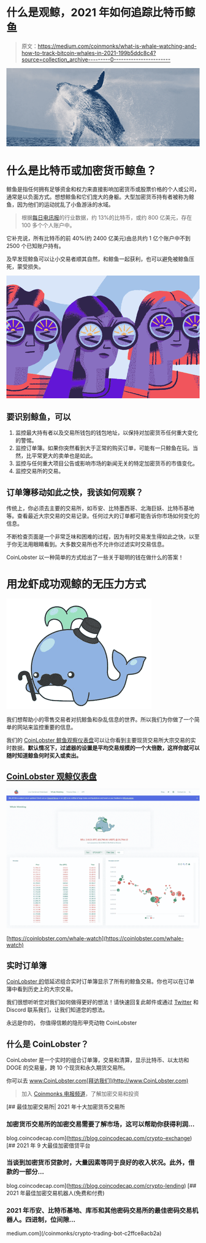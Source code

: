 # 什么是观鲸，2021 年如何追踪比特币鲸鱼

> 原文：<https://medium.com/coinmonks/what-is-whale-watching-and-how-to-track-bitcoin-whales-in-2021-199b5ddc8c4?source=collection_archive---------0----------------------->

![](img/1867fc6928c5e9318ed7ef7efdcef6d4.png)

# **什么是比特币或加密货币鲸鱼？**

鲸鱼是指任何拥有足够资金和权力来直接影响加密货币或股票价格的个人或公司，通常是以负面方式。想想鲸鱼和它们庞大的身躯。大型加密货币持有者被称为鲸鱼，因为他们的运动扰乱了小鱼游泳的水域。

> 根据[每日电讯报](https://www.telegraph.co.uk/technology/2021/01/22/weird-world-bitcoin-whales-2500-people-control-40pc-market/)的行业数据，约 13%的比特币，或约 800 亿美元，存在 100 多个个人账户中。

它补充说，所有比特币的前 40%(约 2400 亿美元)由总共约 1 亿个账户中不到 2500 个已知账户持有。

及早发现鲸鱼可以让小交易者顺其自然，和鲸鱼一起获利，也可以避免被鲸鱼压死，蒙受损失。

![](img/56f3db3d5ede71de7338cb763df985bb.png)

## **要识别鲸鱼，可以**

1.  监控最大持有者以及交易所钱包的钱包地址，以保持对加密货币任何重大变化的警惕。
2.  监控订单簿。如果你突然看到大于正常的购买订单，可能有一只鲸鱼在玩。当然，比平常更大的卖单也是如此。
3.  监控与任何重大项目公告或影响市场的新闻无关的特定加密货币的市值变化。
4.  监控交易所的交易。

## 订单簿移动如此之快，我该如何观察？

传统上，你必须去主要的交易所，如币安、比特墨西哥、北海巨妖、比特币基地等。查看最近大宗交易的交易记录。任何过大的订单都可能告诉你市场如何变化的信息。

不断检查页面是一个非常乏味和困难的过程，因为有时交易发生得如此之快，以至于你无法用眼睛看到。大多数交易所也不允许你过滤实时交易信息。

CoinLobster 以一种简单的方式给出了一些关于聪明的钱在做什么的答案！

# **用龙虾成功观鲸的无压力方式**

![](img/ea43f89df9db73a6439376e16f92e334.png)

我们想帮助小的零售交易者对抗鲸鱼和杂乱信息的世界。所以我们为你做了一个简单的网站来监控重要的信息。

我们的 [CoinLobster 鲸鱼观察仪表盘](https://coinlobster.com/whale-watch)可以让你看到主要现货交易所大宗交易的实时数据。**默认情况下，过滤器的设置是平均交易规模的一个大倍数，这样你就可以随时知道鲸鱼何时买入或卖出。**

## [CoinLobster 观鲸仪表盘](https://coinlobster.com/whale-watch)

![](img/8ad658157ac75b064f7f32d70b8c3dad.png)

[https://coinlobster.com/whale-watch](https://coinlobster.com/whale-watch)

## 实时订单簿

[CoinLobster 的](https://coinlobster.com/whale-watch)低延迟组合实时订单簿显示了所有的鲸鱼交易。你也可以在订单簿中看到历史上的大宗交易。

我们很想听听您对我们如何做得更好的想法！请快速回复此邮件或通过 [Twitter](https://twitter.com/@CoinLobster) 和 Discord 联系我们，让我们知道您的想法。

永远是你的，
你值得信赖的隐形甲壳动物
CoinLobster

## 什么是 CoinLobster？

CoinLobster 是一个实时的组合订单簿，交易和清算，显示比特币、以太坊和 DOGE 的交易量，跨 10 个现货和永久期货交易所。

你可以去 www.CoinLobster.com[拜访我们](http://www.CoinLobster.com)

> 加入 [Coinmonks 电报频道](https://t.me/coincodecap)，了解加密交易和投资

[](https://blog.coincodecap.com/crypto-exchange) [## 最佳加密交易所| 2021 年十大加密货币交易所

### 加密货币交易所的加密交易需要了解市场，这可以帮助你获得利润…

blog.coincodecap.com](https://blog.coincodecap.com/crypto-exchange) [](https://blog.coincodecap.com/crypto-lending) [## 2021 年 9 大最佳加密借贷平台

### 当谈到加密货币贷款时，大量因素等同于良好的收入状况。此外，借款的一部分…

blog.coincodecap.com](https://blog.coincodecap.com/crypto-lending) [](/coinmonks/crypto-trading-bot-c2ffce8acb2a) [## 2021 年最佳加密交易机器人(免费和付费)

### 2021 年币安、比特币基地、库币和其他密码交易所的最佳密码交易机器人。四进制，位间隙…

medium.com](/coinmonks/crypto-trading-bot-c2ffce8acb2a)